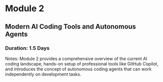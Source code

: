 <!-- .slide: class="transition bg-green" -->

# Module 2

## Modern AI Coding Tools and Autonomous Agents

### Duration: 1.5 Days

Notes:
Module 2 provides a comprehensive overview of the current AI coding landscape, hands-on setup of professional tools like GitHub Copilot, and introduces the concept of autonomous coding agents that can work independently on development tasks.
